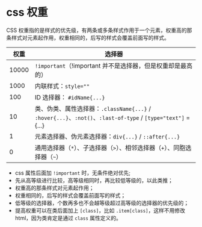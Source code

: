 # css 权重

CSS 权重指的是样式的优先级，有两条或多条样式作用于一个元素，权重高的那条样式对元素起作用，权重相同的，后写的样式会覆盖前面写的样式。

| 权重  | 选择器                                                                           |
| ----- | -------------------------------------------------------------------------------- |
| 10000 | `!important`（!important 并不是选择器，但是权重却是最高的）                      |
| 1000  | 内联样式：`style=""`                                                             |
| 100   | ID 选择器： `#idName{...}`                                                       |
| 10    | 类、伪类、属性选择器：`.className{...}` / `:hover{...}`、`:not()`、`:last-of-type` / `[type="text"]` ={...} |
| 1     | 元素选择器、伪元素选择器：`div{...}` / `::after{...}`                                   |
| 0     | 通用选择器（`*`）、子选择器（`>`）、相邻选择器（`+`）、同胞选择器（`~`）         |

- css 属性后面加 `!important` 时，无条件绝对优先;
- 先从高等级进行比较，高等级相同时，再比较低等级的，以此类推；
- 权重高的那条样式对元素起作用；
- 权重相同的，后写的样式会覆盖前面写的样式；
- 低等级的选择器，个数再多也不会越等级超过高等级的选择器的优先级的；
- 提高权重可以在类后面加上 `[class]`，比如 `.item[class]`，这样不用修改 html，因为类肯定是通过 `class` 属性定义的。
